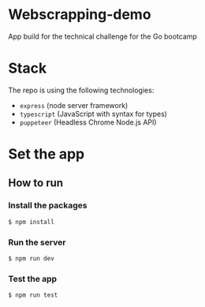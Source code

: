 # Webscrapping-demo
App build for the technical challenge for the Go bootcamp

# Stack

The repo is using the following technologies:

- `express` (node server framework)
- `typescript` (JavaScript with syntax for types)
- `puppeteer` (Headless Chrome Node.js API)


# Set the app
## How to run

### Install the packages

```sh
$ npm install
```

### Run the server

```sh
$ npm run dev
````

### Test the app

```sh
$ npm run test
````